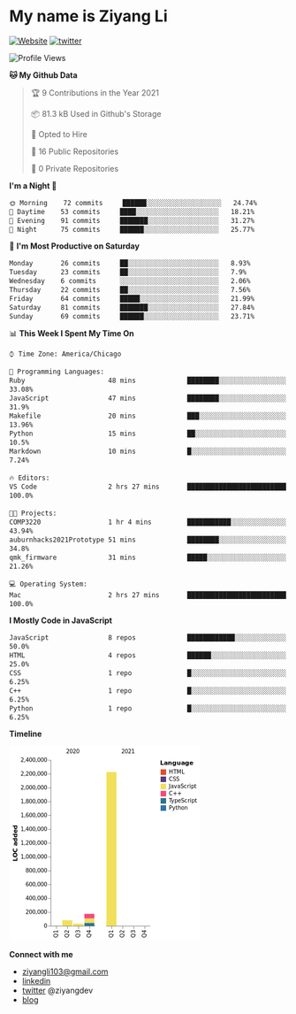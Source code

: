# My name is Ziyang Li
[![Website](https://img.shields.io/website?down_color=red&down_message=offline&up_color=success&up_message=online&url=https%3A%2F%2Fziyang.dev)](https://ziyang.dev)
[![twitter](https://img.shields.io/badge/twitter-%40ziyangdev-blue?style=social&logo=twitter)](https://twitter.com/ziyangdev)

<!--START_SECTION:waka-->
![Profile Views](http://img.shields.io/badge/Profile%20Views-0-blue)

**🐱 My Github Data** 

> 🏆 9 Contributions in the Year 2021
 > 
> 📦 81.3 kB Used in Github's Storage 
 > 
> 💼 Opted to Hire
 > 
> 📜 16 Public Repositories 
 > 
> 🔑 0 Private Repositories  
 > 
**I'm a Night 🦉** 

```text
🌞 Morning    72 commits     ██████░░░░░░░░░░░░░░░░░░░   24.74% 
🌆 Daytime    53 commits     ████░░░░░░░░░░░░░░░░░░░░░   18.21% 
🌃 Evening    91 commits     ███████░░░░░░░░░░░░░░░░░░   31.27% 
🌙 Night      75 commits     ██████░░░░░░░░░░░░░░░░░░░   25.77%

```
📅 **I'm Most Productive on Saturday** 

```text
Monday       26 commits     ██░░░░░░░░░░░░░░░░░░░░░░░   8.93% 
Tuesday      23 commits     ██░░░░░░░░░░░░░░░░░░░░░░░   7.9% 
Wednesday    6 commits      ░░░░░░░░░░░░░░░░░░░░░░░░░   2.06% 
Thursday     22 commits     ██░░░░░░░░░░░░░░░░░░░░░░░   7.56% 
Friday       64 commits     █████░░░░░░░░░░░░░░░░░░░░   21.99% 
Saturday     81 commits     ███████░░░░░░░░░░░░░░░░░░   27.84% 
Sunday       69 commits     ██████░░░░░░░░░░░░░░░░░░░   23.71%

```


📊 **This Week I Spent My Time On** 

```text
⌚︎ Time Zone: America/Chicago

💬 Programming Languages: 
Ruby                     48 mins             ████████░░░░░░░░░░░░░░░░░   33.08% 
JavaScript               47 mins             ████████░░░░░░░░░░░░░░░░░   31.9% 
Makefile                 20 mins             ███░░░░░░░░░░░░░░░░░░░░░░   13.96% 
Python                   15 mins             ██░░░░░░░░░░░░░░░░░░░░░░░   10.5% 
Markdown                 10 mins             █░░░░░░░░░░░░░░░░░░░░░░░░   7.24%

🔥 Editors: 
VS Code                  2 hrs 27 mins       █████████████████████████   100.0%

🐱‍💻 Projects: 
COMP3220                 1 hr 4 mins         ███████████░░░░░░░░░░░░░░   43.94% 
auburnhacks2021Prototype 51 mins             ████████░░░░░░░░░░░░░░░░░   34.8% 
qmk_firmware             31 mins             █████░░░░░░░░░░░░░░░░░░░░   21.26%

💻 Operating System: 
Mac                      2 hrs 27 mins       █████████████████████████   100.0%

```

**I Mostly Code in JavaScript** 

```text
JavaScript               8 repos             ████████████░░░░░░░░░░░░░   50.0% 
HTML                     4 repos             ██████░░░░░░░░░░░░░░░░░░░   25.0% 
CSS                      1 repo              █░░░░░░░░░░░░░░░░░░░░░░░░   6.25% 
C++                      1 repo              █░░░░░░░░░░░░░░░░░░░░░░░░   6.25% 
Python                   1 repo              █░░░░░░░░░░░░░░░░░░░░░░░░   6.25%

```


**Timeline**

![Chart not found](https://raw.githubusercontent.com/Ziyangll/Ziyangll/master/charts/bar_graph.png) 


<!--END_SECTION:waka-->

**Connect with me**
- ziyangli103@gmail.com
- [linkedin](https://www.linkedin.com/in/ziyangg/)
- [twitter](https://twitter.com/ziyangdev) @ziyangdev
- [blog](https://ziyangll.github.io/blog/)
